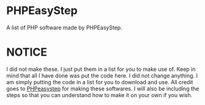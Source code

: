 # PHPEasyStep
A list of PHP software made by PHPEasyStep.
# NOTICE
I did not make these. I just put them in a list for you to make use of. Keep in mind that all I have done was put the code here. I did not change anything. I am simply putting the code in a list for you to download and use. All credit goes to [PHPeasystep](http://phpeasystep.com/) for making these softwares.
I will also be including the steps so that you can understand how to make it on your own if you wish.
